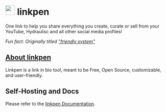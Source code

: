 # <img src="https://linkpen.xyz/img/sNTuUGsyXN2v.png.png" style="height: 30px;"> linkpen
One link to help you share everything you create, curate or sell from your YouTube, Hydraulisc and all other social media profiles!

_Fun fact: Originally titled <a href="https://cdn.hydraulisc.net/MNx6GNg9TybX.png" target="_blank">"friendly system"</a>_

## [About linkpen](https://github.com/SleepingAmi/linkpen/blob/main/public/docs/index.md#about-linkpen)
Linkpen is a link in bio tool, meant to be Free, Open Source, customizable, and user-friendly.

## Self-Hosting and Docs
Please refer to the [linkpen Documentation](https://github.com/SleepingAmi/linkpen/blob/main/public/docs/index.md#linkpen-documentation).